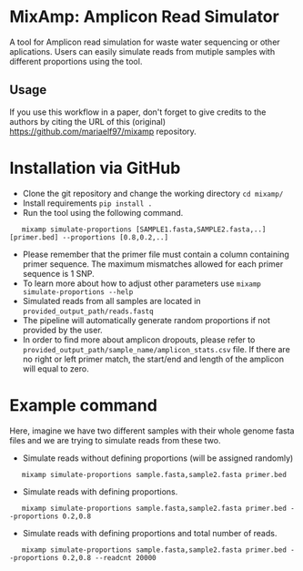 # MixAmp: Amplicon Read Simulator


A tool for Amplicon read simulation for waste water sequencing or other aplications. Users can easily simulate reads from mutiple samples with different proportions using the tool.

## Usage
If you use this workflow in a paper, don't forget to give credits to the authors by citing the URL of this (original) <https://github.com/mariaelf97/mixamp> repository.

# Installation via GitHub
* Clone the git repository and change the working directory `cd mixamp/`
* Install requirements `pip install .` 
* Run the tool using the following command.
 ```
    mixamp simulate-proportions [SAMPLE1.fasta,SAMPLE2.fasta,..] [primer.bed] --proportions [0.8,0.2,..]
 ```
* Please remember that the primer file must contain a column containing primer sequence. The maximum mismatches allowed for each primer sequence is 1 SNP.
* To learn more about how to adjust other parameters use `mixamp simulate-proportions --help`
* Simulated reads from all samples are located in `provided_output_path/reads.fastq`
* The pipeline will automatically generate random proportions if not provided by the user.
* In order to find more about amplicon dropouts, please refer to `provided_output_path/sample_name/amplicon_stats.csv` file. If there are no right or left primer match, the start/end and length of the amplicon will equal to zero.

# Example command
Here, imagine we have two different samples with their whole genome fasta files and we are trying to simulate reads from these two.
* Simulate reads without defining proportions (will be assigned randomly)
 ```
    mixamp simulate-proportions sample.fasta,sample2.fasta primer.bed
 ```
* Simulate reads with defining proportions.
 ```
    mixamp simulate-proportions sample.fasta,sample2.fasta primer.bed --proportions 0.2,0.8
 ```
* Simulate reads with defining proportions and total number of reads.
 ```
    mixamp simulate-proportions sample.fasta,sample2.fasta primer.bed --proportions 0.2,0.8 --readcnt 20000
 ```